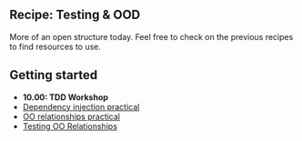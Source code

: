 ## Recipe: Testing & OOD

More of an open structure today. Feel free to check on the previous recipes to find resources to use.

## Getting started
* **10.00: TDD Workshop**
* [Dependency injection practical](https://github.com/makersacademy/skills-workshops/blob/master/practicals/object_oriented_design/dependency_injection.md)
* [OO relationships practical](https://github.com/makersacademy/skills-workshops/blob/master/practicals/object_oriented_design/oo_relationships.md)
* [Testing OO Relationships](https://github.com/makersacademy/skills-workshops/blob/master/practicals/object_oriented_design/testing_relationships.md)
